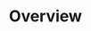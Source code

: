 ---
layout: default
title: Overview
nav_order: 1
description: "E-TKT"
parent: 🛠️ do it yourself!
---